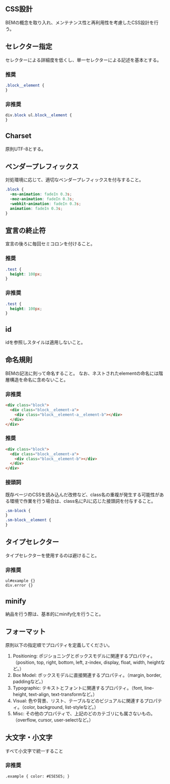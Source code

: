 ## CSS設計

BEMの概念を取り入れ、メンテナンス性と再利用性を考慮したCSS設計を行う。

## セレクター指定

セレクターによる詳細度を低くし、単一セレクターによる記述を基本とする。

### 推奨

```css
.block__element {
}
```

### 非推奨

```css
div.block ul.block__element {
}
```

## Charset

原則UTF-8とする。

## ベンダープレフィックス

対処環境に応じて、適切なベンダープレフィックスを付与すること。

```css
.block {
  -ms-animation: fadeIn 0.3s;
  -moz-animation: fadeIn 0.3s;
  -webkit-animation: fadeIn 0.3s;
  animation: fadeIn 0.3s;
}
```

## 宣言の終止符

宣言の後ろに毎回セミコロンを付けること。

### 推奨

```css
.test {
  height: 100px;
}
```

### 非推奨

```css
.test {
  height: 100px;
}
```

## id

idを参照しスタイルは適用しないこと。

## 命名規則

BEMの記法に則って命名すること。
なお、ネストされたelementの命名には階層構造を命名に含めないこと。

### 非推奨

```html
<div class="block">
  <div class="block__element-a">
    <div class="block__element-a__element-b"></div>
  </div>
</div>
```

### 推奨

```html
<div class="block">
  <div class="block__element-a">
    <div class="block__element-b"></div>
  </div>
</div>
```

### 接頭詞

既存ページのCSSを読み込んだ改修など、class名の重複が発生する可能性がある環境で作業を行う場合は、class名にPJに応じた接頭詞を付与すること。

```css
.sm-block {
}
.sm-block__element {
}
```

## タイプセレクター

タイプセレクターを使用するのは避けること。

### 非推奨

```
ul#example {}
div.error {}
```

## minify

納品を行う際は、基本的にminify化を行うこと。

## フォーマット

原則以下の指定順でプロパティを定義してください。

1. Positioning: ポジショニングとボックスモデルに関連するプロパティ。（position, top, right, bottom, left, z-index, display, float, width, heightなど。）
2. Box Model: ボックスモデルに直接関連するプロパティ。（margin, border, paddingなど。）
3. Typographic: テキストとフォントに関連するプロパティ。（font, line-height, text-align, text-transformなど。）
4. Visual: 色や背景、リスト、テーブルなどのビジュアルに関連するプロパティ。（color, background, list-styleなど。）
5. Misc: その他のプロパティで、上記のどのカテゴリにも属さないもの。（overflow, cursor, user-selectなど。）

## 大文字・小文字

すべて小文字で統一すること

### 非推奨

```html
.example { color: #E5E5E5; }
```
